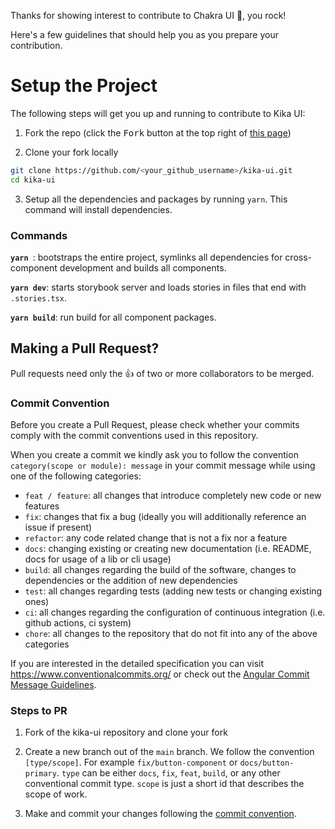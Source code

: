 Thanks for showing interest to contribute to Chakra UI 🖤, you rock!

Here's a few guidelines that should help you as you
prepare your contribution.

# Setup the Project

The following steps will get you up and running to contribute to Kika UI:

1. Fork the repo (click the <kbd>Fork</kbd> button at the top right of
   [this page](https://github.com/Matisantillan11/kika-ui))

2. Clone your fork locally

```sh
git clone https://github.com/<your_github_username>/kika-ui.git
cd kika-ui
```

3. Setup all the dependencies and packages by running `yarn`. This
   command will install dependencies.

### Commands

**`yarn `**: bootstraps the entire project, symlinks all dependencies for
cross-component development and builds all components.

**`yarn dev`**: starts storybook server and loads stories in files that
end with `.stories.tsx`.

**`yarn build`**: run build for all component packages.


## Making a Pull Request?

Pull requests need only the :+1: of two or more collaborators to be merged.

### Commit Convention

Before you create a Pull Request, please check whether your commits comply with
the commit conventions used in this repository.

When you create a commit we kindly ask you to follow the convention
`category(scope or module): message` in your commit message while using one of
the following categories:

- `feat / feature`: all changes that introduce completely new code or new
  features
- `fix`: changes that fix a bug (ideally you will additionally reference an
  issue if present)
- `refactor`: any code related change that is not a fix nor a feature
- `docs`: changing existing or creating new documentation (i.e. README, docs for
  usage of a lib or cli usage)
- `build`: all changes regarding the build of the software, changes to
  dependencies or the addition of new dependencies
- `test`: all changes regarding tests (adding new tests or changing existing
  ones)
- `ci`: all changes regarding the configuration of continuous integration (i.e.
  github actions, ci system)
- `chore`: all changes to the repository that do not fit into any of the above
  categories

If you are interested in the detailed specification you can visit
https://www.conventionalcommits.org/ or check out the
[Angular Commit Message Guidelines](https://github.com/angular/angular/blob/22b96b9/CONTRIBUTING.md#-commit-message-guidelines).

### Steps to PR

1. Fork of the kika-ui repository and clone your fork

2. Create a new branch out of the `main` branch. We follow the convention
   `[type/scope]`. For example `fix/button-component` or `docs/button-primary`. `type`
   can be either `docs`, `fix`, `feat`, `build`, or any other conventional
   commit type. `scope` is just a short id that describes the scope of work.

3. Make and commit your changes following the
   [commit convention](https://github.com/Matisantillan11/kika-ui/blob/main/CONTRIBUTING.md#commit-convention).
  
